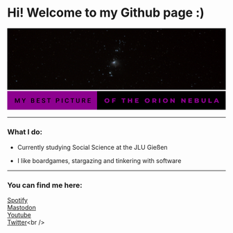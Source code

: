 
  
# Hi! Welcome to my Github page :)

  ![Orion Nebula](resources/Orionnebel_2.jpeg)
  ![Bild nicht gefunden: my-best-picture-of-the-orion-nebula.svg](resources/my-best-picture-of-the-orion-nebula.svg "Bild nicht gefunden: my-best-picture-of-the-orion-nebula.svg")

-------

### What I do:
- Currently studying Social Science at the JLU Gießen

- I like boardgames, stargazing and tinkering with software

-------

### You can find me here:
[Spotify](https://open.spotify.com/user/kvqz88xd4goy62kojjy507veu)<br />
[Mastodon](https://social.tchncs.de/@thhaase)<br />
[Youtube](https://www.youtube.com/@thhaase-soz)<br />
[Twitter](https://twitter.com/thhaase_)<br />

